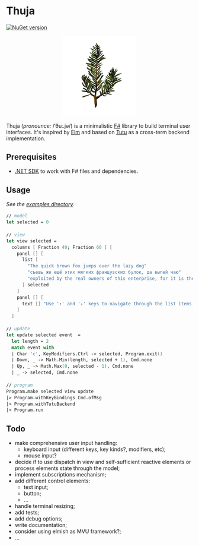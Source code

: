 # Thuja

[![NuGet version](https://img.shields.io/nuget/v/Thuja.Tutu?style=flat-square&color=dark-green)](https://www.nuget.org/packages/Thuja.Tutu/0.0.3)

<p align="center">
 <img width="200px" src="src/Thuja/icon.png" alt="icon"/>
</p>

Thuja (_pronounce:_ /ˈθuː.jə/) is a minimalistic [F#](https://fsharp.org) library to build terminal user interfaces. It's inspired by [Elm](https://elm-lang.org/) and based on [Tutu](https://github.com/lillo42/tutu/) as a cross-term backend implementation.

## Prerequisites

- [.NET SDK](https://dotnet.microsoft.com/) to work with F# files and dependencies.

## Usage

_See the [examples directory](sample/)._

```fsharp
// model
let selected = 0

// view
let view selected =
  columns [ Fraction 40; Fraction 60 ] [
    panel [] [ 
      list [
        "The quick brown fox jumps over the lazy dog"
        "съешь же ещё этих мягких французских булок, да выпей чаю"
        "exploited by the real owners of this enterprise, for it is they who take advantage of the needs of the poor" 
      ] selected
    ]
    panel [] [
      text [] "Use '↑' and '↓' keys to navigate through the list items, 'Ctrl+C' for exit."
    ]
  ]

// update
let update selected event  =
  let length = 2
  match event with
  | Char 'c', KeyModifiers.Ctrl -> selected, Program.exit()
  | Down, _ -> Math.Min(length, selected + 1), Cmd.none
  | Up, _ -> Math.Max(0, selected - 1), Cmd.none
  | _ -> selected, Cmd.none

// program
Program.make selected view update
|> Program.withKeyBindings Cmd.ofMsg
|> Program.withTutuBackend
|> Program.run
```

## Todo

- make comprehensive user input handling:
    - keyboard input (different keys, key kinds?, modifiers, etc);
    - mouse input?
- decide if to use dispatch in view and self-sufficient reactive elements or process elements state through the model;
- implement subscriptions mechanism;
- add different control elements:
    - text input;
    - button;
    - ...
- handle terminal resizing;
- add tests;
- add debug options;
- write documentation;
- consider using elmish as MVU framework?;
- ...